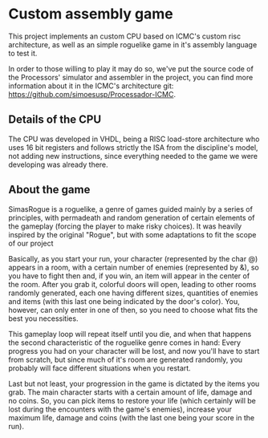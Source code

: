 # Custom assembly game

This project implements an custom CPU based on ICMC's custom risc architecture, as well as an simple roguelike game in it's assembly language to test it.

In order to those willing to play it may do so, we've put the source code of the Processors' simulator and assembler in the project, you can find more information about it in the ICMC's architecture git: https://github.com/simoesusp/Processador-ICMC.

## Details of the CPU

The CPU was developed in VHDL, being a RISC load-store architecture who uses 16 bit registers and follows strictly the ISA from the discipline's model, not adding new instructions, since everything needed to the game we were developing was already there.

## About the game

SimasRogue is a roguelike, a genre of games guided mainly by a series of principles, with permadeath and random generation of certain elements of the gameplay (forcing the player to make risky choices). It was heavily inspired by the original "Rogue", but with some adaptations to fit the scope of our project

Basically, as you start your run, your character (represented by the char @) appears in a room, with a certain number of enemies (represented by &), so you have to fight then and, if you win, an item will appear in the center of the room. After you grab it, colorful doors will open, leading to other rooms randomly generated, each one having different sizes, quantities of enemies and items (with this last one being indicated by the door's color). You, however, can only enter in one of then, so you need to choose what fits the best you necessities.

This gameplay loop will repeat itself until you die, and when that happens the second characteristic of the roguelike genre comes in hand: Every progress you had on your character will be lost, and now you'll have to start from scratch, but since much of it's room are generated randomly, you probably will face different situations when you restart.

Last but not least, your progression in the game is dictated by the items you grab. The main character starts with a certain amount of life, damage and no coins. So, you can pick items to restore your life (which certainly will be lost during the encounters with the game's enemies), increase your maximum life, damage and coins (with the last one being your score in the run).
